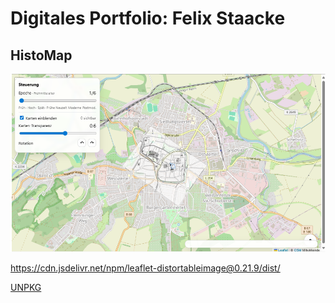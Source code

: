 # Digitales Portfolio: Felix Staacke

## HistoMap

![Karte](docu/000.png)

https://cdn.jsdelivr.net/npm/leaflet-distortableimage@0.21.9/dist/

[UNPKG](https://app.unpkg.com/leaflet@1.9.4/files/dist)
